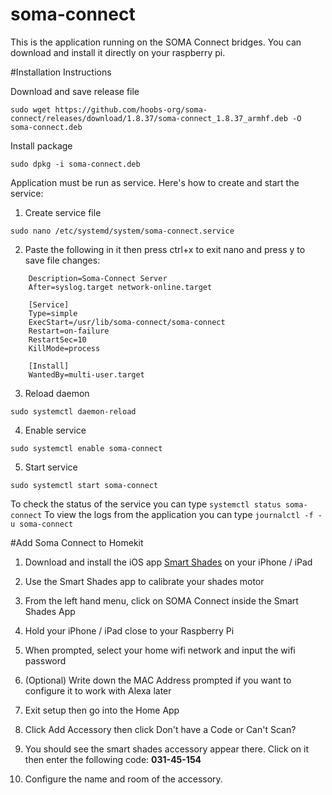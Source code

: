 # soma-connect

This is the application running on the SOMA Connect bridges. You can download and install it directly on your raspberry pi.

#Installation Instructions

  Download and save release file 

  ```sudo wget https://github.com/hoobs-org/soma-connect/releases/download/1.8.37/soma-connect_1.8.37_armhf.deb -O soma-connect.deb```
  
  Install package
  
  ```sudo dpkg -i soma-connect.deb```
  
  Application must be run as service. Here's how to create and start the service:
  
  1. Create service file
  
  ```sudo nano /etc/systemd/system/soma-connect.service```
  
  2. Paste the following in it then press ctrl+x to exit nano and press y to save file changes:
  
  ```[Unit]
      Description=Soma-Connect Server
      After=syslog.target network-online.target

      [Service]
      Type=simple
      ExecStart=/usr/lib/soma-connect/soma-connect
      Restart=on-failure
      RestartSec=10
      KillMode=process

      [Install]
      WantedBy=multi-user.target
  ```
   3. Reload daemon
   
   ```sudo systemctl daemon-reload```
   
   4. Enable service
   
   ```sudo systemctl enable soma-connect```
   
   5. Start service
   
   ```sudo systemctl start soma-connect```
   
   To check the status of the service you can type ```systemctl status soma-connect```
   To view the logs from the application you can type ```journalctl -f -u soma-connect```
   
   
 #Add Soma Connect to Homekit
 
  1. Download and install the iOS app [Smart Shades](https://apps.apple.com/us/app/smart-shades/id1016406862) on your iPhone / iPad
  
  2. Use the Smart Shades app to calibrate your shades motor
  
  3. From the left hand menu, click on SOMA Connect inside the Smart Shades App
  
  4. Hold your iPhone / iPad close to your Raspberry Pi
  
  5. When prompted, select your home wifi network and input the wifi password
  
  6. (Optional) Write down the MAC Address prompted if you want to configure it to work with Alexa later
  
  7. Exit setup then go into the Home App
  
  8. Click Add Accessory then click Don't have a Code or Can't Scan?
  
  9. You should see the smart shades accessory appear there. Click on it then enter the following code: **031-45-154**
  
  10. Configure the name and room of the accessory. 
  
  
  
  
